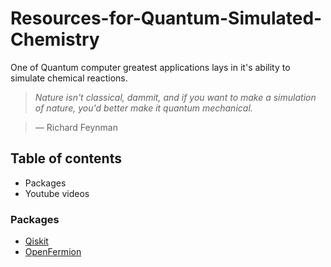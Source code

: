 # Resources-for-Quantum-Simulated-Chemistry
One of Quantum computer greatest applications lays in it's ability to simulate chemical reactions.

> *Nature isn't classical, dammit, and if you want to make a simulation of nature, you'd better make it quantum mechanical.* 

> — Richard Feynman

## Table of contents
- Packages
- Youtube videos


### Packages
- [Qiskit](https://github.com/Qiskit/qiskit)
- [OpenFermion](https://github.com/quantumlib/OpenFermion)
